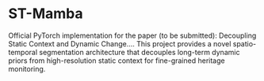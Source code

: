 # ST-Mamba
Official PyTorch implementation for the paper (to be submitted): Decoupling Static Context and Dynamic Change.... This project provides a novel spatio-temporal segmentation architecture that decouples long-term dynamic priors from high-resolution static context for fine-grained heritage monitoring.

